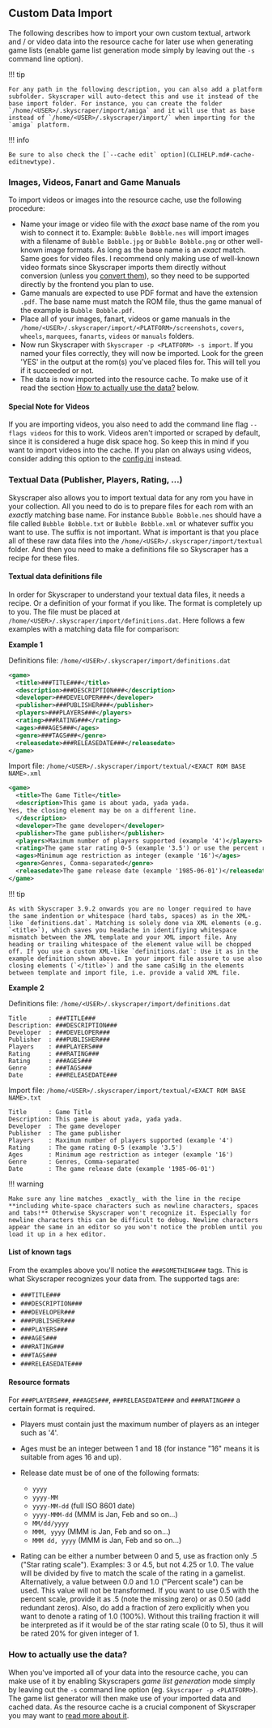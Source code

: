 ## Custom Data Import

The following describes how to import your own custom textual, artwork and / or video data into the resource cache for later use when generating game lists (enable game list generation mode simply by leaving out the `-s` command line option).

!!! tip 
  
    For any path in the following description, you can also add a platform subfolder. Skyscraper will auto-detect this and use it instead of the base import folder. For instance, you can create the folder `/home/<USER>/.skyscraper/import/amiga` and it will use that as base instead of `/home/<USER>/.skyscraper/import/` when importing for the `amiga` platform.

!!! info

    Be sure to also check the [`--cache edit` option](CLIHELP.md#-cache-editnewtype).

### Images, Videos, Fanart and Game Manuals

To import videos or images into the resource cache, use the following procedure:

-   Name your image or video file with the _exact_ base name of the rom you wish to connect it to. Example: `Bubble Bobble.nes` will import images with a filename of `Bubble Bobble.jpg` or `Bubble Bobble.png` or other well-known image formats. As long as the base name is an _exact_ match. Same goes for video files. I recommend only making use of well-known video formats since Skyscraper imports them directly without conversion (unless you [convert them](CONFIGINI.md#videoconvertcommand)), so they need to be supported directly by the frontend you plan to use.
-   Game manuals are expected to use PDF format and have the extension `.pdf`. The base name must match the ROM file, thus the game manual of the example is `Bubble Bobble.pdf`.
-   Place all of your images, fanart, videos or game manuals in the `/home/<USER>/.skyscraper/import/<PLATFORM>/screenshots`, `covers`, `wheels`, `marquees`, `fanarts`, `videos` or `manuals` folders.
-   Now run Skyscraper with `Skyscraper -p <PLATFORM> -s import`. If you named your files correctly, they will now be imported. Look for the green 'YES' in the output at the rom(s) you've placed files for. This will tell you if it succeeded or not.
-   The data is now imported into the resource cache. To make use of it read the section [How to actually use the data?](#how-to-actually-use-the-data) below.

#### Special Note for Videos

If you are importing videos, you also need to add the command line flag `--flags videos` for this to work. Videos aren't imported or scraped by default, since it is considered a huge disk space hog. So keep this in mind if you want to import videos into the cache. If you plan on always using videos, consider adding this option to the [config.ini](CONFIGINI.md) instead.

### Textual Data (Publisher, Players, Rating, ...)

Skyscraper also allows you to import textual data for any rom you have in your collection. All you need to do is to prepare files for each rom with an _exactly_ matching base name. For instance `Bubble Bobble.nes` should have a file called `Bubble Bobble.txt` or `Bubble Bobble.xml` or whatever suffix you want to use. The suffix is not important. What _is_ important is that you place all of these raw data files into the `/home/<USER>/.skyscraper/import/textual` folder. And then you need to make a definitions file so Skyscraper has a recipe for these files.

#### Textual data definitions file

In order for Skyscraper to understand your textual data files, it needs a recipe. Or a definition of your format if you like. The format is completely up to you. The file must be placed at `/home/<USER>/.skyscraper/import/definitions.dat`. Here follows a few examples with a matching data file for comparison:

**Example 1**

Definitions file: `/home/<USER>/.skyscraper/import/definitions.dat`

```xml
<game>
  <title>###TITLE###</title>
  <description>###DESCRIPTION###</description>
  <developer>###DEVELOPER###</developer>
  <publisher>###PUBLISHER###</publisher>
  <players>###PLAYERS###</players>
  <rating>###RATING###</rating>
  <ages>###AGES###</ages>
  <genre>###TAGS###</genre>
  <releasedate>###RELEASEDATE###</releasedate>
</game>
```

Import file: `/home/<USER>/.skyscraper/import/textual/<EXACT ROM BASE NAME>.xml`

```xml
<game>
  <title>The Game Title</title>
  <description>This game is about yada, yada yada.
Yes, the closing element may be on a different line.   
  </description>
  <developer>The game developer</developer>
  <publisher>The game publisher</publisher>
  <players>Maximum number of players supported (example '4')</players>
  <rating>The game star rating 0-5 (example '3.5') or use the percent range 0.1 ... 1.0</rating>
  <ages>Minimum age restriction as integer (example '16')</ages>
  <genre>Genres, Comma-separated</genre>
  <releasedate>The game release date (example '1985-06-01')</releasedate>
</game>

```

!!! tip

    As with Skyscraper 3.9.2 onwards you are no longer required to have the same indention or whitespace (hard tabs, spaces) as in the XML-like `definitions.dat`. Matching is solely done via XML elements (e.g. `<title>`), which saves you headache in identifiying whitespace mismatch between the XML template and your XML import file. Any heading or trailing whitespace of the element value will be chopped off. If you use a custom XML-like `definitions.dat`: Use it as in the example definition shown above. In your import file assure to use also closing elements (`</title>`) and the same caSiNg in the elements between template and import file, i.e. provide a valid XML file.

**Example 2**

Definitions file: `/home/<USER>/.skyscraper/import/definitions.dat`

```
Title      : ###TITLE###
Description: ###DESCRIPTION###
Developer  : ###DEVELOPER###
Publisher  : ###PUBLISHER###
Players    : ###PLAYERS###
Rating     : ###RATING###
Rating     : ###AGES###
Genre      : ###TAGS###
Date       : ###RELEASEDATE###
```

Import file: `/home/<USER>/.skyscraper/import/textual/<EXACT ROM BASE NAME>.txt`

```
Title      : Game Title
Description: This game is about yada, yada yada.
Developer  : The game developer
Publisher  : The game publisher
Players    : Maximum number of players supported (example '4')
Rating     : The game rating 0-5 (example '3.5')
Ages       : Minimum age restriction as integer (example '16')
Genre      : Genres, Comma-separated
Date       : The game release date (example '1985-06-01')
```

!!! warning 

    Make sure any line matches _exactly_ with the line in the recipe **including white-space characters such as newline characters, spaces and tabs!** Otherwise Skyscraper won't recognize it. Especially for newline characters this can be difficult to debug. Newline characters appear the same in an editor so you won't notice the problem until you load it up in a hex editor.

#### List of known tags

From the examples above you'll notice the `###SOMETHING###` tags. This is what Skyscraper recognizes your data from. The supported tags are:

-   `###TITLE###`
-   `###DESCRIPTION###`
-   `###DEVELOPER###`
-   `###PUBLISHER###`
-   `###PLAYERS###`
-   `###AGES###`
-   `###RATING###`
-   `###TAGS###`
-   `###RELEASEDATE###`

#### Resource formats

For `###PLAYERS###`, `###AGES###`, `###RELEASEDATE###` and `###RATING###` a certain format is required.

-   Players must contain just the maximum number of players as an integer such as '4'.
-   Ages must be an integer between 1 and 18 (for instance "16" means it is suitable from ages 16 and up).
-   Release date must be of one of the following formats:

    -   `yyyy`
    -   `yyyy-MM`
    -   `yyyy-MM-dd` (full ISO 8601 date)
    -   `yyyy-MMM-dd` (MMM is Jan, Feb and so on...)
    -   `MM/dd/yyyy`
    -   `MMM, yyyy` (MMM is Jan, Feb and so on...)
    -   `MMM dd, yyyy` (MMM is Jan, Feb and so on...)

-   Rating can be either a number between 0 and 5, use as fraction only .5
    ("Star rating scale"). Examples: 3 or 4.5, but not 4.25 or 1.0. The value
    will be divided by five to match the scale of the rating in a gamelist.
    Alternatively, a value between 0.0 and 1.0 ("Percent scale") can be used.
    This value will not be transformed. If you want to use 0.5 with the percent
    scale, provide it as .5 (note the missing zero) or as 0.50 (add redundant
    zeros). Also, do add a fraction of zero explicitly when you want to denote a
    rating of 1.0 (100%). Without this trailing fraction it will be interpreted
    as if it would be of the star rating scale (0 to 5), thus it will be rated
    20% for given integer of 1.

### How to actually use the data?

When you've imported all of your data into the resource cache, you can make use of it by enabling Skyscrapers _game list generation_ mode simply by leaving out the `-s` command line option (eg. `Skyscraper -p <PLATFORM>`). The game list generator will then make use of your imported data and cached data. As the resource cache is a crucial component of Skyscraper you may want to [read more about it](CACHE.md).
